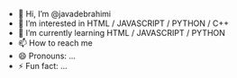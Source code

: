 - 👋 Hi, I’m @javadebrahimi
- 👀 I’m interested in HTML / JAVASCRIPT / PYTHON / C++
- 🌱 I’m currently learning HTML / JAVASCRIPT / PYTHON
- 📫 How to reach me 
- 😄 Pronouns: ...
- ⚡ Fun fact: ...

<!---
javad03/javad03 is a ✨ special ✨ repository because its `README.md` (this file) appears on your GitHub profile.
You can click the Preview link to take a look at your changes.
--->
